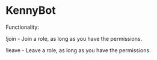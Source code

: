 # KennyBot

Functionality:

!join <role> - Join a role, as long as you have the permissions.  


!leave <role> - Leave a role, as long as you have the permissions.  

